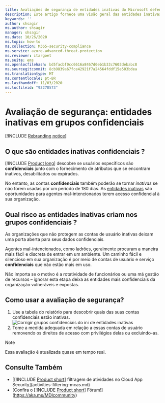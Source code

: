 ```yaml
---
title: Avaliações de segurança de entidades inativas do Microsoft defender for Identity inativos
description: Este artigo fornece uma visão geral das entidades inativas do Microsoft defender for Identity inativos em grupos confidenciais relatório de avaliação de postura de segurança de identidade.
keywords: ''
author: shsagir
ms.author: shsagir
manager: shsagir
ms.date: 10/26/2020
ms.topic: how-to
ms.collection: M365-security-compliance
ms.service: azure-advanced-threat-protection
ms.reviewer: itargoet
ms.suite: ems
ms.openlocfilehash: bd5facbf0cc6616a8467d0eb1b33c7603debabc8
ms.sourcegitcommit: 8cb9839a67fce42921f7a24564fddf15e503bdea
ms.translationtype: MT
ms.contentlocale: pt-BR
ms.lasthandoff: 11/03/2020
ms.locfileid: "93278573"
---
```

# <a name="security-assessment-dormant-entities-in-sensitive-groups"></a>Avaliação de segurança: entidades inativas em grupos **confidenciais**

[!INCLUDE [Rebranding notice](includes/rebranding.md)]

## <a name="what-are-sensitive-dormant-entities"></a>O que são entidades inativas **confidenciais** ?

[!INCLUDE [Product long](includes/product-long.md)] descobre se usuários específicos são **confidenciais** junto com o fornecimento de atributos que se encontram inativos, desabilitados ou expirados.

No entanto, as contas **confidenciais** também poderão se tornar *inativas* se não forem usadas por um período de 180 dias. As [entidades inativas](sensitive-accounts.md) são oportunidades para agentes mal-intencionados terem acesso confidencial à sua organização.

## <a name="what-risk-do-dormant-entities-create-in-sensitive-groups"></a>Qual risco as entidades inativas criam nos grupos **confidenciais** ?

As organizações que não protegem as contas de usuário inativas deixam uma porta aberta para seus dados confidenciais.

Agentes mal-intencionados, como ladrões, geralmente procuram a maneira mais fácil e discreta de entrar em um ambiente. Um caminho fácil e silencioso em sua organização é por meio de contas de usuário e serviço **confidenciais** que não estão mais em uso.

Não importa se o motivo é a rotatividade de funcionários ou uma má gestão de recursos – ignorar esta etapa deixa as entidades mais confidenciais da organização vulneráveis e expostas.

## <a name="how-do-i-use-this-security-assessment"></a>Como usar a avaliação de segurança?

1. Use a tabela do relatório para descobrir quais das suas contas confidenciais estão inativas.
    ![Corrigir grupos confidenciais do ini de entidades inativas](media/cas-isp-dormant-entities-sensitive-groups-1.png)
1. Tome a medida adequada em relação a essas contas de usuário removendo os direitos de acesso com privilégios delas ou excluindo-as.

> [!NOTE]
> Essa avaliação é atualizada quase em tempo real.

## <a name="see-also"></a>Consulte Também

- [[!INCLUDE [Product short](includes/product-short.md)] filtragem de atividades no Cloud App Security](activities-filtering-mcas.md)
- [Confira o [!INCLUDE [Product short](includes/product-short.md)] Fórum!](https://aka.ms/MDIcommunity)
